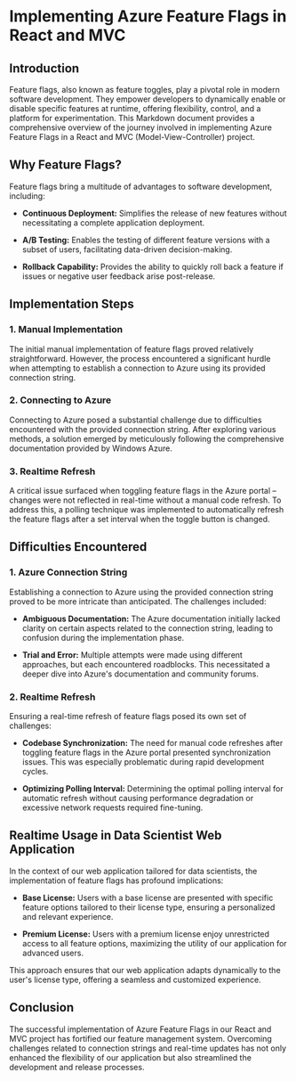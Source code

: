# Implementing Azure Feature Flags in React and MVC

## Introduction
Feature flags, also known as feature toggles, play a pivotal role in modern software development. They empower developers to dynamically enable or disable specific features at runtime, offering flexibility, control, and a platform for experimentation. This Markdown document provides a comprehensive overview of the journey involved in implementing Azure Feature Flags in a React and MVC (Model-View-Controller) project.

## Why Feature Flags?

Feature flags bring a multitude of advantages to software development, including:

- **Continuous Deployment:** Simplifies the release of new features without necessitating a complete application deployment.
  
- **A/B Testing:** Enables the testing of different feature versions with a subset of users, facilitating data-driven decision-making.
  
- **Rollback Capability:** Provides the ability to quickly roll back a feature if issues or negative user feedback arise post-release.

## Implementation Steps

### 1. Manual Implementation
The initial manual implementation of feature flags proved relatively straightforward. However, the process encountered a significant hurdle when attempting to establish a connection to Azure using its provided connection string.

### 2. Connecting to Azure
Connecting to Azure posed a substantial challenge due to difficulties encountered with the provided connection string. After exploring various methods, a solution emerged by meticulously following the comprehensive documentation provided by Windows Azure.

### 3. Realtime Refresh
A critical issue surfaced when toggling feature flags in the Azure portal – changes were not reflected in real-time without a manual code refresh. To address this, a polling technique was implemented to automatically refresh the feature flags after a set interval when the toggle button is changed.

## Difficulties Encountered

### 1. Azure Connection String
Establishing a connection to Azure using the provided connection string proved to be more intricate than anticipated. The challenges included:

- **Ambiguous Documentation:** The Azure documentation initially lacked clarity on certain aspects related to the connection string, leading to confusion during the implementation phase.

- **Trial and Error:** Multiple attempts were made using different approaches, but each encountered roadblocks. This necessitated a deeper dive into Azure's documentation and community forums.

### 2. Realtime Refresh
Ensuring a real-time refresh of feature flags posed its own set of challenges:

- **Codebase Synchronization:** The need for manual code refreshes after toggling feature flags in the Azure portal presented synchronization issues. This was especially problematic during rapid development cycles.

- **Optimizing Polling Interval:** Determining the optimal polling interval for automatic refresh without causing performance degradation or excessive network requests required fine-tuning.

## Realtime Usage in Data Scientist Web Application
In the context of our web application tailored for data scientists, the implementation of feature flags has profound implications:

- **Base License:** Users with a base license are presented with specific feature options tailored to their license type, ensuring a personalized and relevant experience.

- **Premium License:** Users with a premium license enjoy unrestricted access to all feature options, maximizing the utility of our application for advanced users.

This approach ensures that our web application adapts dynamically to the user's license type, offering a seamless and customized experience.

## Conclusion
The successful implementation of Azure Feature Flags in our React and MVC project has fortified our feature management system. Overcoming challenges related to connection strings and real-time updates has not only enhanced the flexibility of our application but also streamlined the development and release processes.

